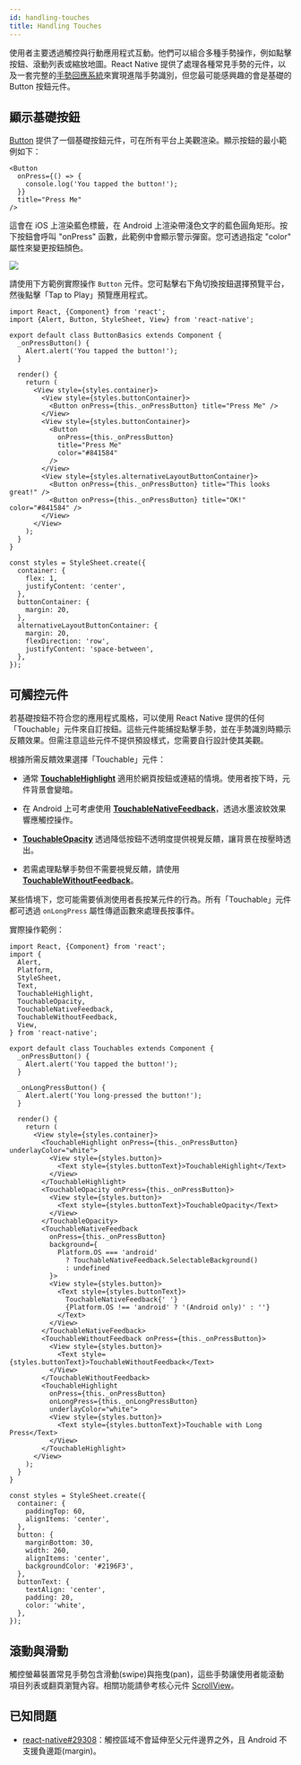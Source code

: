 ```yaml
---
id: handling-touches
title: Handling Touches
---
```


使用者主要透過觸控與行動應用程式互動。他們可以組合多種手勢操作，例如點擊按鈕、滾動列表或縮放地圖。React Native 提供了處理各種常見手勢的元件，以及一套完整的[手勢回應系統](gesture-responder-system.md)來實現進階手勢識別，但您最可能感興趣的會是基礎的 Button 按鈕元件。

## 顯示基礎按鈕

[Button](button.md) 提供了一個基礎按鈕元件，可在所有平台上美觀渲染。顯示按鈕的最小範例如下：

```tsx
<Button
  onPress={() => {
    console.log('You tapped the button!');
  }}
  title="Press Me"
/>
```

這會在 iOS 上渲染藍色標籤，在 Android 上渲染帶淺色文字的藍色圓角矩形。按下按鈕會呼叫 "onPress" 函數，此範例中會顯示警示彈窗。您可透過指定 "color" 屬性來變更按鈕顏色。

![](/docs/assets/Button.png)

請使用下方範例實際操作 `Button` 元件。您可點擊右下角切換按鈕選擇預覽平台，然後點擊「Tap to Play」預覽應用程式。

```SnackPlayer name=Button%20Basics
import React, {Component} from 'react';
import {Alert, Button, StyleSheet, View} from 'react-native';

export default class ButtonBasics extends Component {
  _onPressButton() {
    Alert.alert('You tapped the button!');
  }

  render() {
    return (
      <View style={styles.container}>
        <View style={styles.buttonContainer}>
          <Button onPress={this._onPressButton} title="Press Me" />
        </View>
        <View style={styles.buttonContainer}>
          <Button
            onPress={this._onPressButton}
            title="Press Me"
            color="#841584"
          />
        </View>
        <View style={styles.alternativeLayoutButtonContainer}>
          <Button onPress={this._onPressButton} title="This looks great!" />
          <Button onPress={this._onPressButton} title="OK!" color="#841584" />
        </View>
      </View>
    );
  }
}

const styles = StyleSheet.create({
  container: {
    flex: 1,
    justifyContent: 'center',
  },
  buttonContainer: {
    margin: 20,
  },
  alternativeLayoutButtonContainer: {
    margin: 20,
    flexDirection: 'row',
    justifyContent: 'space-between',
  },
});
```

## 可觸控元件

若基礎按鈕不符合您的應用程式風格，可以使用 React Native 提供的任何「Touchable」元件來自訂按鈕。這些元件能捕捉點擊手勢，並在手勢識別時顯示反饋效果。但需注意這些元件不提供預設樣式，您需要自行設計使其美觀。

根據所需反饋效果選擇「Touchable」元件：

- 通常 [**TouchableHighlight**](touchablehighlight.md) 適用於網頁按鈕或連結的情境。使用者按下時，元件背景會變暗。

- 在 Android 上可考慮使用 [**TouchableNativeFeedback**](touchablenativefeedback.md)，透過水墨波紋效果響應觸控操作。

- [**TouchableOpacity**](touchableopacity.md) 透過降低按鈕不透明度提供視覺反饋，讓背景在按壓時透出。

- 若需處理點擊手勢但不需要視覺反饋，請使用 [**TouchableWithoutFeedback**](touchablewithoutfeedback.md)。

某些情境下，您可能需要偵測使用者長按某元件的行為。所有「Touchable」元件都可透過 `onLongPress` 屬性傳遞函數來處理長按事件。

實際操作範例：

```SnackPlayer name=Touchables
import React, {Component} from 'react';
import {
  Alert,
  Platform,
  StyleSheet,
  Text,
  TouchableHighlight,
  TouchableOpacity,
  TouchableNativeFeedback,
  TouchableWithoutFeedback,
  View,
} from 'react-native';

export default class Touchables extends Component {
  _onPressButton() {
    Alert.alert('You tapped the button!');
  }

  _onLongPressButton() {
    Alert.alert('You long-pressed the button!');
  }

  render() {
    return (
      <View style={styles.container}>
        <TouchableHighlight onPress={this._onPressButton} underlayColor="white">
          <View style={styles.button}>
            <Text style={styles.buttonText}>TouchableHighlight</Text>
          </View>
        </TouchableHighlight>
        <TouchableOpacity onPress={this._onPressButton}>
          <View style={styles.button}>
            <Text style={styles.buttonText}>TouchableOpacity</Text>
          </View>
        </TouchableOpacity>
        <TouchableNativeFeedback
          onPress={this._onPressButton}
          background={
            Platform.OS === 'android'
              ? TouchableNativeFeedback.SelectableBackground()
              : undefined
          }>
          <View style={styles.button}>
            <Text style={styles.buttonText}>
              TouchableNativeFeedback{' '}
              {Platform.OS !== 'android' ? '(Android only)' : ''}
            </Text>
          </View>
        </TouchableNativeFeedback>
        <TouchableWithoutFeedback onPress={this._onPressButton}>
          <View style={styles.button}>
            <Text style={styles.buttonText}>TouchableWithoutFeedback</Text>
          </View>
        </TouchableWithoutFeedback>
        <TouchableHighlight
          onPress={this._onPressButton}
          onLongPress={this._onLongPressButton}
          underlayColor="white">
          <View style={styles.button}>
            <Text style={styles.buttonText}>Touchable with Long Press</Text>
          </View>
        </TouchableHighlight>
      </View>
    );
  }
}

const styles = StyleSheet.create({
  container: {
    paddingTop: 60,
    alignItems: 'center',
  },
  button: {
    marginBottom: 30,
    width: 260,
    alignItems: 'center',
    backgroundColor: '#2196F3',
  },
  buttonText: {
    textAlign: 'center',
    padding: 20,
    color: 'white',
  },
});
```

## 滾動與滑動

觸控螢幕裝置常見手勢包含滑動(swipe)與拖曳(pan)，這些手勢讓使用者能滾動項目列表或翻頁瀏覽內容。相關功能請參考核心元件 [ScrollView](scrollview.md)。

## 已知問題

- [react-native#29308](https://github.com/facebook/react-native/issues/29308#issuecomment-792864162)：觸控區域不會延伸至父元件邊界之外，且 Android 不支援負邊距(margin)。